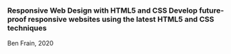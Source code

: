### Responsive Web Design with HTML5 and CSS Develop future-proof responsive websites using the latest HTML5 and CSS techniques

Ben Frain, 2020



